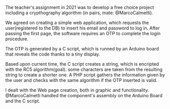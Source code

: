The teacher's assignment in 2021 was to develop a free choice project including a crypthography algorithm (in pairs, mate: @MarcoCalmetti).

We agreed on creating a simple web application, which requests the user(registered to the DB) to insert his email and password to log in.
After passing the first page, the software requires an OTP to complete the login procedure.

The OTP is generated by a C script, which is runned by an Arduino board that reveals the code thanks to a tiny display.

Based upon current time, the C script creates a string, which is encripted with the RC5 algorithm(goal). some characters are taken from the resulting string to create a shorter one.
A PHP script gathers the information given by the user and checks with the same algorithm if the OTP inserted is valid.

I dealt with the Web page creation, both in graphic and functionality.
@MarcoCalmetti handled the component's assembly on the Arduino Board and the C script.
